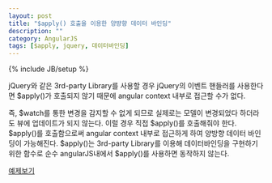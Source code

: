 ```yaml
---
layout: post
title: "$apply() 호출을 이용한 양뱡향 데이터 바인딩"
description: ""
category: AngularJS
tags: [$apply, jquery, 데이터바인딩]
---
```

{% include JB/setup %}

jQuery와 같은 3rd-party Library를 사용할 경우 jQuery의 이벤트 핸들러를 사용한다면 $apply()가 호출되지 않기 때문에 angular context 내부로 접근할 수가 없다.

즉, $watch를 통한 변경을 감지할 수 없게 되므로 실제로는 모델이 변경되었다 하더라도 뷰에 업데이트가 되지 않는다. 이럴 경우 직접 $apply()를 호출해줘야 한다.
$apply()를 호출함으로써 angular context 내부로 접근하게 하여 양방향 데이터 바인딩이 가능해진다.
$apply()는 3rd-party Library를 이용해 데이터바인딩을 구현하기 위한 함수로 순수 angularJS내에서 $apply()를 사용하면 동작하지 않는다.


[예제보기](http://embed.plnkr.co/lHt8gZvTTTLdydliWH2X/preview)
